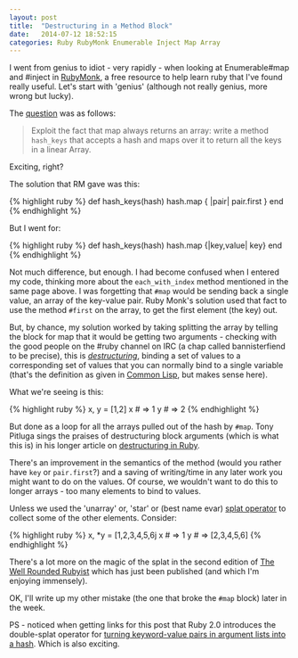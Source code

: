 ```yaml
---
layout: post
title:  "Destructuring in a Method Block"
date:   2014-07-12 18:52:15
categories: Ruby RubyMonk Enumerable Inject Map Array
---
```


I went from genius to idiot - very rapidly - when looking at Enumerable#map and
\#inject in [RubyMonk], a free resource to help learn ruby that I've found
really useful. Let's start with 'genius' (although not really genius, more wrong
but lucky).

The [question][RMHashMap] was as follows:

> Exploit the fact that map always returns an array: write a method `hash_keys`
> that accepts a hash and maps over it to return all the keys in a linear Array.

Exciting, right?

The solution that RM gave was this:

{% highlight ruby %}
def hash_keys(hash)
    hash.map { |pair| pair.first }
end
{% endhighlight %}

But I went for:

{% highlight ruby %}
def hash_keys(hash)
    hash.map {|key,value| key}
end
{% endhighlight %}

Not much difference, but enough. I had become confused when I entered my code,
thinking more about the `each_with_index` method mentioned in the same page
above. I was forgetting that `#map` would be sending back a single value,
an array of the key-value pair. Ruby Monk's solution used that fact to use the
method `#first` on the array, to get the first element (the key) out.

But, by chance, my solution worked by taking splitting the array by telling the
block for map that it would be getting two arguments - checking with the good
people on the #ruby channel on IRC (a chap called bannisterfiend to be precise),
this is [*destructuring*][destructuring], binding a set of values to
a corresponding set of values that you can normally bind to a single variable
(that's the definition as given in [Common Lisp][Lisp], but makes sense here).

What we're seeing is this:

{% highlight ruby %}
x, y = [1,2]
x # => 1
y # => 2
{% endhighlight %}

But done as a loop for all the arrays pulled out of the hash by `#map`. Tony
Pitluga sings the praises of destructuring block arguments (which is what this
is) in his longer article on [destructuring in Ruby][destructuring].

There's an improvement in the semantics of the method (would you rather have
`key` or `pair.first`?) and a saving of writing/time in any later work you might
want to do on the values. Of course, we wouldn't want to do this to longer
arrays - too many elements to bind to values.

Unless we used the 'unarray' or, 'star' or (best name evar) [splat
operator][splat] to collect some of the other elements.
Consider:

{% highlight ruby %}
x, \*y = [1,2,3,4,5,6j
x # => 1
y # => [2,3,4,5,6]
{% endhighlight %}

There's a lot more on the magic of the splat in the second edition of [The Well
Rounded Rubyist][WRR] which has just been published (and which I'm enjoying
immensely).

OK, I'll write up my other mistake (the one that broke the `#map` block) later in
the week.

PS - noticed when getting links for this post that Ruby 2.0 introduces the
double-splat operator for [turning keyword-value pairs in argument lists into
a hash][double-splat]. Which is also exciting.

[RubyMonk]: https://rubymonk.com/
[RMHashMap]: https://rubymonk.com/learning/books/4-ruby-primer-ascent/chapters/44-collections/lessons/98-iterate-filtrate-and-transform#solution4313
[destructuring]: http://tony.pitluga.com/2011/08/08/destructuring-with-ruby.html
[Lisp]: http://www.cs.cmu.edu/Groups/AI/html/cltl/clm/node252.html
[splat]: http://endofline.wordpress.com/2011/01/21/the-strange-ruby-splat/
[WRR]: http://www.manning.com/black2/
[double-splat]: http://stackoverflow.com/questions/18289152/what-does-double-splat-operators-do-in-ruby
